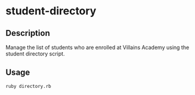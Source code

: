 # student-directory

## Description

Manage the list of students who are enrolled at Villains Academy using the student directory script.

## Usage

```shell
ruby directory.rb
```
 

